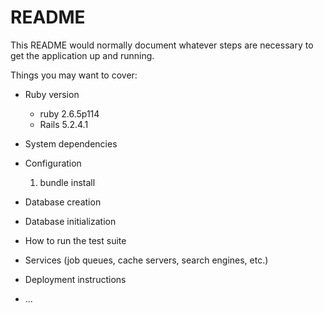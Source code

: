 # README

This README would normally document whatever steps are necessary to get the
application up and running.

Things you may want to cover:

* Ruby version
    - ruby 2.6.5p114
    - Rails 5.2.4.1

* System dependencies

* Configuration
    1. bundle install

* Database creation

* Database initialization

* How to run the test suite

* Services (job queues, cache servers, search engines, etc.)

* Deployment instructions

* ...
